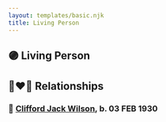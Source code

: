 ```yaml
---
layout: templates/basic.njk
title: Living Person
---
```

## 🟣 Living Person


## 👩‍❤️‍👨 Relationships

### 🔵 [Clifford Jack Wilson](/people/4/40508928), b. 03 FEB 1930
